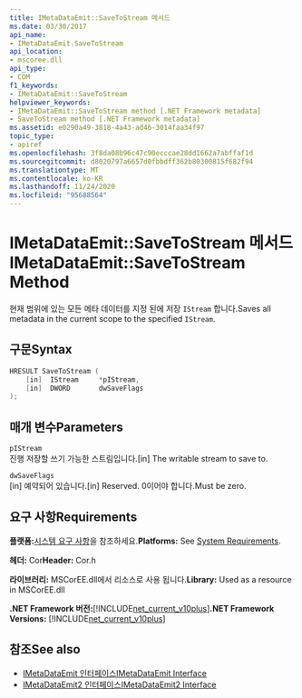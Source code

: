 ```yaml
---
title: IMetaDataEmit::SaveToStream 메서드
ms.date: 03/30/2017
api_name:
- IMetaDataEmit.SaveToStream
api_location:
- mscoree.dll
api_type:
- COM
f1_keywords:
- IMetaDataEmit::SaveToStream
helpviewer_keywords:
- IMetaDataEmit::SaveToStream method [.NET Framework metadata]
- SaveToStream method [.NET Framework metadata]
ms.assetid: e0290a49-3818-4a43-ad46-3014faa34f97
topic_type:
- apiref
ms.openlocfilehash: 3f8da08b96c47c90ecccae28dd1662a7abffaf1d
ms.sourcegitcommit: d8020797a6657d0fbbdff362b80300815f682f94
ms.translationtype: MT
ms.contentlocale: ko-KR
ms.lasthandoff: 11/24/2020
ms.locfileid: "95688564"
---
```

# <a name="imetadataemitsavetostream-method"></a><span data-ttu-id="6c07a-102">IMetaDataEmit::SaveToStream 메서드</span><span class="sxs-lookup"><span data-stu-id="6c07a-102">IMetaDataEmit::SaveToStream Method</span></span>

<span data-ttu-id="6c07a-103">현재 범위에 있는 모든 메타 데이터를 지정 된에 저장 `IStream` 합니다.</span><span class="sxs-lookup"><span data-stu-id="6c07a-103">Saves all metadata in the current scope to the specified `IStream`.</span></span>  
  
## <a name="syntax"></a><span data-ttu-id="6c07a-104">구문</span><span class="sxs-lookup"><span data-stu-id="6c07a-104">Syntax</span></span>  
  
```cpp  
HRESULT SaveToStream (
    [in]  IStream     *pIStream,  
    [in]  DWORD       dwSaveFlags  
);  
```  
  
## <a name="parameters"></a><span data-ttu-id="6c07a-105">매개 변수</span><span class="sxs-lookup"><span data-stu-id="6c07a-105">Parameters</span></span>  

 `pIStream`  
 <span data-ttu-id="6c07a-106">진행 저장할 쓰기 가능한 스트림입니다.</span><span class="sxs-lookup"><span data-stu-id="6c07a-106">[in] The writable stream to save to.</span></span>  
  
 `dwSaveFlags`  
 <span data-ttu-id="6c07a-107">[in] 예약되어 있습니다.</span><span class="sxs-lookup"><span data-stu-id="6c07a-107">[in] Reserved.</span></span> <span data-ttu-id="6c07a-108">0이어야 합니다.</span><span class="sxs-lookup"><span data-stu-id="6c07a-108">Must be zero.</span></span>  
  
## <a name="requirements"></a><span data-ttu-id="6c07a-109">요구 사항</span><span class="sxs-lookup"><span data-stu-id="6c07a-109">Requirements</span></span>  

 <span data-ttu-id="6c07a-110">**플랫폼:**[시스템 요구 사항](../../get-started/system-requirements.md)을 참조하세요.</span><span class="sxs-lookup"><span data-stu-id="6c07a-110">**Platforms:** See [System Requirements](../../get-started/system-requirements.md).</span></span>  
  
 <span data-ttu-id="6c07a-111">**헤더:** Cor</span><span class="sxs-lookup"><span data-stu-id="6c07a-111">**Header:** Cor.h</span></span>  
  
 <span data-ttu-id="6c07a-112">**라이브러리:** MSCorEE.dll에서 리소스로 사용 됩니다.</span><span class="sxs-lookup"><span data-stu-id="6c07a-112">**Library:** Used as a resource in MSCorEE.dll</span></span>  
  
 <span data-ttu-id="6c07a-113">**.NET Framework 버전:**[!INCLUDE[net_current_v10plus](../../../../includes/net-current-v10plus-md.md)]</span><span class="sxs-lookup"><span data-stu-id="6c07a-113">**.NET Framework Versions:** [!INCLUDE[net_current_v10plus](../../../../includes/net-current-v10plus-md.md)]</span></span>  
  
## <a name="see-also"></a><span data-ttu-id="6c07a-114">참조</span><span class="sxs-lookup"><span data-stu-id="6c07a-114">See also</span></span>

- [<span data-ttu-id="6c07a-115">IMetaDataEmit 인터페이스</span><span class="sxs-lookup"><span data-stu-id="6c07a-115">IMetaDataEmit Interface</span></span>](imetadataemit-interface.md)
- [<span data-ttu-id="6c07a-116">IMetaDataEmit2 인터페이스</span><span class="sxs-lookup"><span data-stu-id="6c07a-116">IMetaDataEmit2 Interface</span></span>](imetadataemit2-interface.md)
